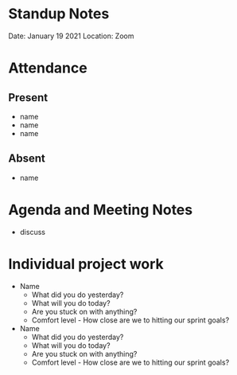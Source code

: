 # Standup Notes
Date: January 19 2021
Location: Zoom
# Attendance
## Present
- name
- name
- name
## Absent
- name
# Agenda and Meeting Notes
- discuss
# Individual project work
- Name
  - What did you do yesterday?
  - What will you do today?
  - Are you stuck on with anything?
  - Comfort level - How close are we to hitting our sprint goals?
- Name
  - What did you do yesterday?
  - What will you do today?
  - Are you stuck on with anything?
  - Comfort level - How close are we to hitting our sprint goals?



